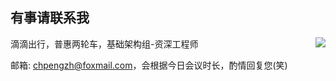 ## 有事请联系我

<img align="right" src="https://github-readme-stats.vercel.app/api?username=chpengzh&show_icons=true&icon_color=0366d6&text_color=24292e&bg_color=ffffff&hide_title=true" />

滴滴出行，普惠两轮车，基础架构组-资深工程师

邮箱: [chpengzh@foxmail.com](mailto:chpengzh@foxmail.com)，会根据今日会议时长，酌情回复您(笑)
